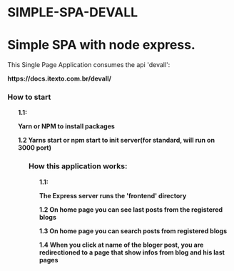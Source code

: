 # SIMPLE-SPA-DEVALL
<h1>  Simple SPA with node express. </h1>

<p>This Single Page Application  consumes the api 'devall': </p>
<b> https://docs.itexto.com.br/devall/</b>

<h3>  How to start </h3>
<ul> 
  <b>1.1:<b> <p> Yarn or NPM to install packages</p>
  <b>1.2</b> Yarns start or npm start  to init server(for standard, will run on 3000 port)</p>
<ul> 
 
  
  
<h3>  How this application works: </h3>

<ul> 
  <b>1.1:<b> <p> The Express server runs the 'frontend' directory</p>
  <b>1.2</b>  On home page you can see last posts from the registered blogs</p>
  <b>1.3</b>  On home page you can search posts from registered blogs</p>
  <b>1.4</b> When you click at name of the bloger post, you are redirectioned to a page that show infos from blog and his last pages </p>
<ul> 
 
